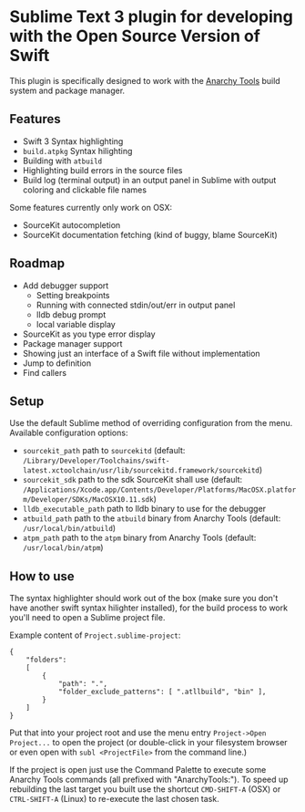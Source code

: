 # Sublime Text 3 plugin for developing with the Open Source Version of Swift

This plugin is specifically designed to work with the [Anarchy Tools](http://anarchytools.org) build system and package manager.

## Features

- Swift 3 Syntax highlighting
- `build.atpkg` Syntax hilighting
- Building with `atbuild`
- Highlighting build errors in the source files
- Build log (terminal output) in an output panel in Sublime with output coloring and clickable file names

Some features currently only work on OSX:

- SourceKit autocompletion
- SourceKit documentation fetching (kind of buggy, blame SourceKit)

## Roadmap

- Add debugger support
    - Setting breakpoints
    - Running with connected stdin/out/err in output panel
    - lldb debug prompt
    - local variable display
- SourceKit as you type error display
- Package manager support
- Showing just an interface of a Swift file without implementation
- Jump to definition
- Find callers

## Setup

Use the default Sublime method of overriding configuration from the menu.
Available configuration options:

- `sourcekit_path` path to `sourcekitd` (default: `/Library/Developer/Toolchains/swift-latest.xctoolchain/usr/lib/sourcekitd.framework/sourcekitd`)
- `sourcekit_sdk` path to the sdk SourceKit shall use (default: `/Applications/Xcode.app/Contents/Developer/Platforms/MacOSX.platform/Developer/SDKs/MacOSX10.11.sdk`)
- `lldb_executable_path` path to lldb binary to use for the debugger
- `atbuild_path` path to the `atbuild` binary from Anarchy Tools (default: `/usr/local/bin/atbuild`)
- `atpm_path` path to the `atpm` binary from Anarchy Tools (default: `/usr/local/bin/atpm`)

## How to use

The syntax highlighter should work out of the box (make sure you don't have another swift syntax hilighter installed), for the build process to work you'll need to open a Sublime project file.

Example content of `Project.sublime-project`:

```
{
	"folders":
	[
		{
			"path": ".",
			"folder_exclude_patterns": [ ".atllbuild", "bin" ],
		}
	]
}
```

Put that into your project root and use the menu entry `Project->Open Project...` to open the project (or double-click in your filesystem browser or even open with `subl <ProjectFile>` from the command line.)

If the project is open just use the Command Palette to execute some Anarchy Tools commands (all prefixed with "AnarchyTools:"). To speed up rebuilding the last target you built use the shortcut `CMD-SHIFT-A` (OSX) or `CTRL-SHIFT-A` (Linux) to re-execute the last chosen task.

